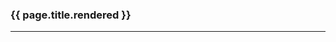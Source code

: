 <f-fetch src="https://public-api.wordpress.com/wp/v2/sites/spiralsdesignstem.wordpress.com/pages" type="json" v-slot="{ value: pages }">
<div>	
<div v-for="page in pages">
  <h3>{{ page.title.rendered }}</h3>
  <div v-html="page.content.rendered" />
  
---
  
</div>
</div>
</f-fetch>

